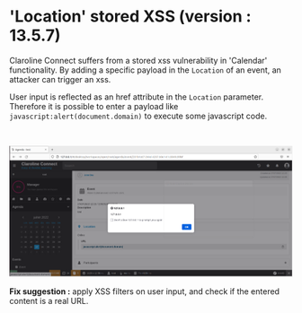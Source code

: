 # 'Location' stored XSS (version : 13.5.7)

Claroline Connect suffers from a stored xss vulnerability in 'Calendar' functionality. By adding a specific payload in the ```Location``` of an event, an attacker can
trigger an xss.

User input is reflected as an href attribute in the ```Location``` parameter. Therefore it is possible to enter a payload like ```javascript:alert(document.domain)```
to execute some javascript code.

<br>

![xss_poc](https://raw.githubusercontent.com/matthieu-hackwitharts/claroline-CVEs/main/calendar_xss/stored_xss_calendar_new.PNG)

**Fix suggestion :** apply XSS filters on user input, and check if the entered content is a real URL.
